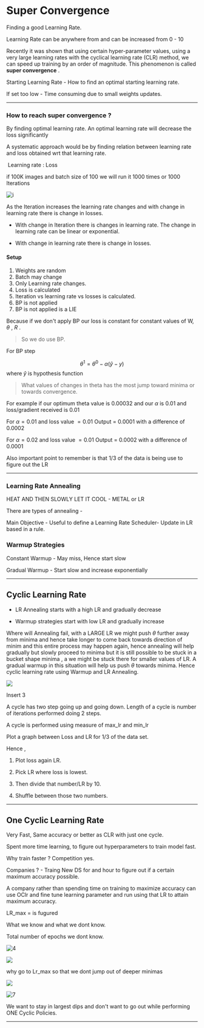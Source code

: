 # Super Convergence

Finding a good Learning Rate. 

Learning Rate can be anywhere from and can be increased from 0 - 10



Recently it was shown that using certain hyper-parameter values, using a very large learning rates with the cyclical learning rate (CLR) method, we can speed up training by an order of magnitude. This phenomenon is  called  **super convergence** .



Starting Learning Rate - How to find an optimal starting learning rate.

If set too low - Time consuming due to small weights updates.





---



### How  to reach super convergence ?

By finding optimal learning rate.  An optimal learning rate will decrease the loss significantly 



A systematic approach would be  by finding relation between learning rate and loss obtained wrt that learning rate. 

​	Learning rate : Loss

if 100K images and batch size of 100 we will run it 1000 times or 1000 Iterations 





![i](i.PNG)

As the Iteration increases the learning rate changes and with change in learning rate there is change in losses.



- With change in Iteration there is changes in learning rate. The change in learning rate can be linear or exponential.

- With change in learning rate there is change in losses.



#### Setup 

1. Weights are random
2. Batch may change
3. Only Learning rate changes.
4. Loss is calculated 
5.  Iteration vs learning rate vs losses is calculated.
6. BP is not applied
7. BP is not applied is a LIE



Because  if we don't apply BP  our loss is constant for constant values of  W, $\theta$ , $R$ .

>  So we do use BP. 



For BP step


$$
\theta^1 =\theta^0 - \alpha (\hat y - y)
$$
where $\hat y$ is hypothesis function 

> What values of changes in theta has the most jump toward minima or towards convergence.

For example if our optimum theta value is 0.00032 and our $\alpha$ is 0.01 and loss/gradient received is 0.01

For $\alpha = 0.01$ and loss value  $= 0.01$ Output =  0.0001 with a difference of 0.0002

For $\alpha = 0.02$ and loss value  $= 0.01$ Output =  0.0002 with a difference of 0.0001





Also important point to remember is that 1/3 of the data is being use to figure out the LR

---

### Learning Rate Annealing

HEAT AND THEN SLOWLY LET IT COOL - METAL or LR

There are types of annealing - 



Main Objective - Useful to define a Learning Rate Scheduler- Update in LR based in a rule.



### Warmup Strategies

Constant Warmup  - May miss, Hence start slow

Gradual Warmup - Start slow and increase exponentially

---

## Cyclic Learning Rate

- LR Annealing starts with a high LR and gradually decrease 

- Warmup strategies start with low LR and gradually increase 





Where will Annealing fail, with a LARGE LR we might push $\theta$ further away from minima and hence take longer to come back towards direction of minim and this entire process may happen again, hence annealing will help gradually but slowly proceed to minima but it is still possible to be stuck in a bucket shape minima , a we might be stuck there for smaller values of LR. A gradual warmup in this situation will help us push $\theta$ towards minima. Hence cyclic  learning rate using Warmup and LR Annealing.





![](2.PNG)



Insert 3

A cycle  has two step  going up and going down.  Length of a cycle is number of iterations performed doing 2 steps.

A cycle is performed using measure of max_lr and min_lr

Plot a graph between Loss and LR for 1/3 of the data set.



Hence ,

1. Plot loss again LR.

2. Pick LR where loss is lowest.
3. Then divide that number/LR by 10.
4. Shuffle between those two numbers.



---

## One Cyclic Learning Rate

Very Fast, Same accuracy  or better as CLR with just one cycle.

Spent more time learning, to figure out hyperparameters to train model fast.

Why train faster ? Competition yes. 

Companies ? - Traing New DS for and hour to figure out if a certain maximum accuracy possible. 

A company rather than spending time on training to maximize accuracy can use OClr  and fine tune learning parameter and run using that LR to attain maximum accuracy.





LR_max  = is fugured

What we know and what we dont know.

Total number of epochs we dont know.

 

![4](4.png)

![](5.png)

why go to Lr_max so that we dont jump out of deeper minimas

![](6.png)

![7](7.png)

We want to stay in largest dips and don't want to go out while performing ONE Cyclic Policies.





----







